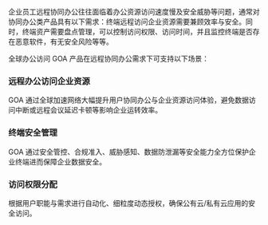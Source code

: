 企业员工远程协同办公往往面临着办公资源访问速度慢及安全威胁等问题，通常对协同办公类产品具有以下需求：终端远程访问企业资源需要兼顾效率与安全。同时，终端资产需要盘点管理，可以控制访问权限、访问时间，并且监控终端是否存在恶意软件，有无安全风险等等。

全球办公访问 GOA 产品在远程协同办公需求下可支持以下场景：

### 远程办公访问企业资源
GOA 通过全球加速网络大幅提升用户协同办公与企业资源访问体验，避免数据访问中断或远程会议延迟卡顿等影响企业运转效率。

### 终端安全管理
GOA 通过安全管控、合规准入、威胁感知、数据防泄漏等安全能力全方位保护企业终端进而保障企业数据安全。
### 访问权限分配
根据用户职能与需求进行自动化、细粒度动态授权，确保公有云/私有云应用的安全访问。



